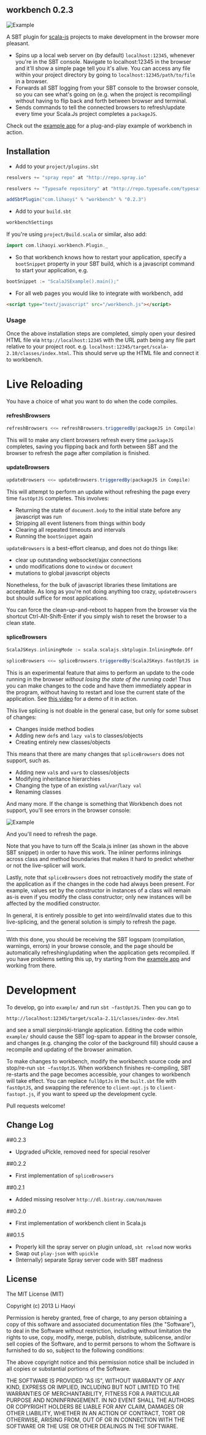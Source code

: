 workbench 0.2.3
---------------

![Example](https://github.com/lihaoyi/scala-js-workbench/blob/master/Example.png?raw=true)

A SBT plugin for [scala-js](https://github.com/lampepfl/scala-js) projects to make development in the browser more pleasant.

- Spins up a local web server on (by default) `localhost:12345`, whenever you're in the SBT console. Navigate to localhost:12345 in the browser and it'll show a simple page tell you it's alive. You can access any file within your project directory by going to `localhost:12345/path/to/file` in a browser.
- Forwards all SBT logging from your SBT console to the browser console, so you can see what's going on (e.g. when the project is recompiling) without having to flip back and forth between browser and terminal.
- Sends commands to tell the connected browsers to refresh/update every time your Scala.Js project completes a `packageJS`.

Check out the [example app](https://github.com/lihaoyi/workbench-example-app) for a plug-and-play example of workbench in action.

Installation
------------

- Add to your `project/plugins.sbt`
```scala
resolvers += "spray repo" at "http://repo.spray.io"

resolvers += "Typesafe repository" at "http://repo.typesafe.com/typesafe/releases/"

addSbtPlugin("com.lihaoyi" % "workbench" % "0.2.3")
```
- Add to your `build.sbt`
```scala
workbenchSettings
```
If you're using `project/Build.scala` or similar, also  add:
```scala
import com.lihaoyi.workbench.Plugin._
```
- So that workbench knows how to restart your application, specify a `bootSnippet` property in your SBT build, which is a javascript command to start your application, e.g.
```scala
bootSnippet := "ScalaJSExample().main();"
```
- For all web pages you would like to integrate with workbench, add
```html
<script type="text/javascript" src="/workbench.js"></script>
```

### Usage

Once the above installation steps are completed, simply open your desired HTML file via `http://localhost:12345` with the URL path being any file part relative to your project root. e.g. `localhost:12345/target/scala-2.10/classes/index.html`. This should serve up the HTML file and connect it to workbench.


# Live Reloading

You have a choice of what you want to do when the code compiles.

#### refreshBrowsers

```scala
refreshBrowsers <<= refreshBrowsers.triggeredBy(packageJS in Compile)
```

This will to make any client browsers refresh every time `packageJS` completes, saving you flipping back and forth between SBT and the browser to refresh the page after compilation is finished.

#### updateBrowsers

```scala
updateBrowsers <<= updateBrowsers.triggeredBy(packageJS in Compile)
```

This will attempt to perform an update without refreshing the page every time `fastOptJS` completes. This involves:

- Returning the state of `document.body` to the initial state before any javascript was run
- Stripping all event listeners from things within body
- Clearing all repeated timeouts and intervals
- Running the `bootSnippet` again

`updateBrowsers` is a best-effort cleanup, and does not do things like:

- clear up outstanding websocket/ajax connections
- undo modifications done to `window` or `document`
- mutations to global javascript objects

Nonetheless, for the bulk of javascript libraries these limitations are acceptable. As long as you're not doing anything too crazy, `updateBrowsers` but should suffice for most applications.

You can force the clean-up-and-reboot to happen from the browser via the shortcut Ctrl-Alt-Shift-Enter if you simply wish to reset the browser to a clean state.

#### spliceBrowsers

```scala
ScalaJSKeys.inliningMode := scala.scalajs.sbtplugin.InliningMode.Off

spliceBrowsers <<= spliceBrowsers.triggeredBy(ScalaJSKeys.fastOptJS in Compile)
```

This is an experimental feature that aims to perform an update to the code running in the browser *without losing the state of the running code*! Thus you can make changes to the code and have them immediately appear in the program, without having to restart and lose the current state of the application. See [this video](https://vimeo.com/105852957) for a demo of it in action.  

This live splicing is not doable in the general case, but only for some subset of changes:

- Changes inside method bodies
- Adding new `def`s and `lazy val`s to classes/objects
- Creating entirely new classes/objects

This means that there are many changes that `spliceBrowsers` does not support, such as.

- Adding new `val`s and `var`s to classes/objects
- Modifying inheritance hierarchies
- Changing the type of an existing `val`/`var`/`lazy val`
- Renaming classes

And many more. If the change is something that Workbench does not support, you'll see errors in the browser console:

![Example](https://github.com/lihaoyi/scala-js-workbench/blob/master/Error.png?raw=true)

And you'll need to refresh the page.

Note that you have to turn off the Scala.js inliner (as shown in the above SBT snippet) in order to have this work. The inliner performs inlinings across class and method boundaries that makes it hard to predict whether or not the live-splicer will work.

Lastly, note that `spliceBrowsers` does not retroactively modify the state of the application as if the changes in the code had always been present. For example, values set by the constructor in instances of a class will remain as-is even if you modify the class constructor; only new instances will be affected by the modified constructor. 

In general, it is entirely possible to get into weird/invalid states due to this live-splicing, and the general solution is simply to refresh the page.

-------

With this done, you should be receiving the SBT logspam (compilation, warnings, errors) in your browse console, and the page should be automatically refreshing/updating when the application gets recompiled. If you have problems setting this up, try starting from the [example app](https://github.com/lihaoyi/workbench-example-app) and working from there.


# Development

To develop, go into `example/` and run `sbt ~fastOptJS`. Then you can go to

```
http://localhost:12345/target/scala-2.11/classes/index-dev.html
```

and see a small sierpinski-triangle application. Editing the code within `example/` should cause the SBT log-spam to appear in the browser console, and changes (e.g. changing the color of the background fill) should cause a recompile and updating of the browser animation.

To make changes to workbench, modify the workbench source code and stop/re-run `sbt ~fastOptJS`. When workbench finishes re-compiling, SBT re-starts and the page becomes accessible, your changes to workbench will take effect. You can replace `fullOptJs` in the `built.sbt` file with `fastOptJS`, and swapping the reference to `client-opt.js` to `client-fastopt.js`, if you want to speed up the development cycle.

Pull requests welcome!

Change Log
----------

##0.2.3

- Upgraded uPickle, removed need for special resolver

##0.2.2

- First implementation of `spliceBrowsers`

##0.2.1

- Added missing resolver `http://dl.bintray.com/non/maven`

##0.2.0

- First implementation of workbench client in Scala.js

##0.1.5

- Properly kill the spray server on plugin unload, `sbt reload` now works 
- Swap out `play-json` with `upickle`
- (Internally) separate Spray server code with SBT madness

License
-------
The MIT License (MIT)

Copyright (c) 2013 Li Haoyi

Permission is hereby granted, free of charge, to any person obtaining a copy
of this software and associated documentation files (the "Software"), to deal
in the Software without restriction, including without limitation the rights
to use, copy, modify, merge, publish, distribute, sublicense, and/or sell
copies of the Software, and to permit persons to whom the Software is
furnished to do so, subject to the following conditions:

The above copyright notice and this permission notice shall be included in
all copies or substantial portions of the Software.

THE SOFTWARE IS PROVIDED "AS IS", WITHOUT WARRANTY OF ANY KIND, EXPRESS OR
IMPLIED, INCLUDING BUT NOT LIMITED TO THE WARRANTIES OF MERCHANTABILITY,
FITNESS FOR A PARTICULAR PURPOSE AND NONINFRINGEMENT. IN NO EVENT SHALL THE
AUTHORS OR COPYRIGHT HOLDERS BE LIABLE FOR ANY CLAIM, DAMAGES OR OTHER
LIABILITY, WHETHER IN AN ACTION OF CONTRACT, TORT OR OTHERWISE, ARISING FROM,
OUT OF OR IN CONNECTION WITH THE SOFTWARE OR THE USE OR OTHER DEALINGS IN
THE SOFTWARE.
